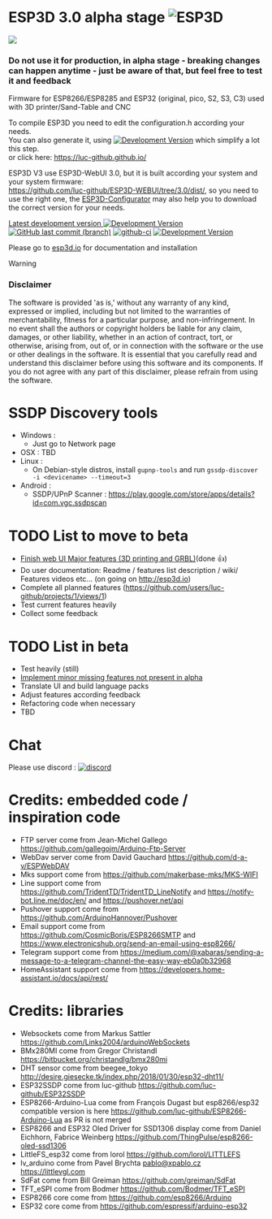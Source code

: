 # ESP3D 3.0 alpha stage ![ESP3D](https://img.shields.io/badge/dynamic/json?label=ESP3D&query=$.version&url=https://raw.githubusercontent.com/luc-github/ESP3D/refs/heads/3.0/info.json)

<img src="https://github.com/luc-github/ESP3D/blob/3.0/images/Screen/logo2.png">
<H3>Do not use it for production, in alpha stage - breaking changes can happen anytime - just be aware of that, but feel free to test it and feedback</H3>
Firmware for ESP8266/ESP8285 and ESP32 (original, pico, S2, S3, C3) used with 3D printer/Sand-Table and CNC 

To compile ESP3D you need to edit the configuration.h according your needs.   
You can also generate it, using [![Development  Version](https://img.shields.io/badge/ESP3D-Configurator-red?style=for-the-badge&logo=preact)](https://luc-github.github.io/) which simplify a lot this step.   
or click here: https://luc-github.github.io/      

ESP3D V3 use ESP3D-WebUI 3.0, but it is built according your system and your system firmware:   
 https://github.com/luc-github/ESP3D-WEBUI/tree/3.0/dist/, so you need to use the right one, the [ESP3D-Configurator](https://luc-github.github.io/) may also help you to download the correct version for your needs.

[Latest development version ![Development Version](https://img.shields.io/badge/Devt-v3.0-yellow?style=plastic) ![GitHub last commit (branch)](https://img.shields.io/github/last-commit/luc-github/ESP3D/3.0?style=plastic)](https://github.com/luc-github/ESP3D/tree/3.0) [![github-ci](https://github.com/luc-github/ESP3D/workflows/build-ci/badge.svg)](https://github.com/luc-github/ESP3D/actions/workflows/build-ci.yml) [![Development  Version](https://img.shields.io/badge/Devt-v3.0-yellow?style=plastic&label=WebUI)](https://github.com/luc-github/ESP3D-WEBUI/tree/3.0)

Please go to [esp3d.io](http://esp3d.io/esp3d/v3.x/index.html) for documentation and installation

> [!WARNING]
>### Disclaimer
> The software is provided 'as is,' without any warranty of any kind, expressed or implied, including but not limited to the warranties of merchantability, fitness for a particular purpose, and non-infringement. In no event shall the authors or copyright holders be liable for any claim, damages, or other liability, whether in an action of contract, tort, or otherwise, arising from, out of, or in connection with the software or the use or other dealings in the software.
>It is essential that you carefully read and understand this disclaimer before using this software and its components. If you do not agree with any part of this disclaimer, please refrain from using the software.  

# SSDP Discovery tools
   * Windows : 
       - Just go to Network page
   * OSX : TBD
   * Linux :
       - On Debian-style distros, install `gupnp-tools` and run `gssdp-discover -i <devicename> --timeout=3`
   * Android :
       - SSDP/UPnP Scanner : https://play.google.com/store/apps/details?id=com.vgc.ssdpscan
       
# TODO List to move to beta 

- [Finish web UI Major features (3D printing and GRBL)](https://github.com/luc-github/ESP3D-WEBUI/issues/94#issuecomment-660600551)(done :+1:)
- Do user documentation: Readme / features list description / wiki/ Features videos etc... (on going on http://esp3d.io)
- Complete all planned features  (https://github.com/users/luc-github/projects/1/views/1)
- Test current features heavily   
- Collect some feedback  

# TODO List in beta

- Test heavily (still)
- [Implement minor missing features not present in alpha](https://github.com/luc-github/ESP3D-WEBUI/issues?q=is%3Aissue+is%3Aopen+label%3A3.0)
- Translate UI and build language packs
- Adjust features according feedback
- Refactoring code when necessary
- TBD

# Chat

Please use discord : [![discord](https://img.shields.io/discord/752822148795596940?color=blue&label=discord&logo=discord)](https://discord.gg/Z4ujTwE)

# Credits: embedded code / inspiration code

- FTP server come from Jean-Michel Gallego https://github.com/gallegojm/Arduino-Ftp-Server
- WebDav server come from David Gauchard https://github.com/d-a-v/ESPWebDAV
- Mks support come from https://github.com/makerbase-mks/MKS-WIFI
- Line support come from https://github.com/TridentTD/TridentTD_LineNotify and https://notify-bot.line.me/doc/en/ and https://pushover.net/api
- Pushover support come from https://github.com/ArduinoHannover/Pushover
- Email support come from https://github.com/CosmicBoris/ESP8266SMTP and https://www.electronicshub.org/send-an-email-using-esp8266/
- Telegram support come from https://medium.com/@xabaras/sending-a-message-to-a-telegram-channel-the-easy-way-eb0a0b32968
- HomeAssistant support come from https://developers.home-assistant.io/docs/api/rest/

# Credits: libraries

- Websockets come from Markus Sattler https://github.com/Links2004/arduinoWebSockets
- BMx280MI come from Gregor Christandl https://bitbucket.org/christandlg/bmx280mi
- DHT sensor come from beegee_tokyo http://desire.giesecke.tk/index.php/2018/01/30/esp32-dht11/
- ESP32SSDP come from luc-github https://github.com/luc-github/ESP32SSDP
- ESP8266-Arduino-Lua come from François Dugast but esp8266/esp32 compatible version is here https://github.com/luc-github/ESP8266-Arduino-Lua as PR is not merged
- ESP8266 and ESP32 Oled Driver for SSD1306 display come from Daniel Eichhorn, Fabrice Weinberg https://github.com/ThingPulse/esp8266-oled-ssd1306
- LittleFS_esp32 come from lorol https://github.com/lorol/LITTLEFS
- lv_arduino come from Pavel Brychta <pablo@xpablo.cz> https://littlevgl.com
- SdFat come from Bill Greiman https://github.com/greiman/SdFat
- TFT_eSPI come from Bodmer https://github.com/Bodmer/TFT_eSPI
- ESP8266 core come from https://github.com/esp8266/Arduino
- ESP32 core come from https://github.com/espressif/arduino-esp32
